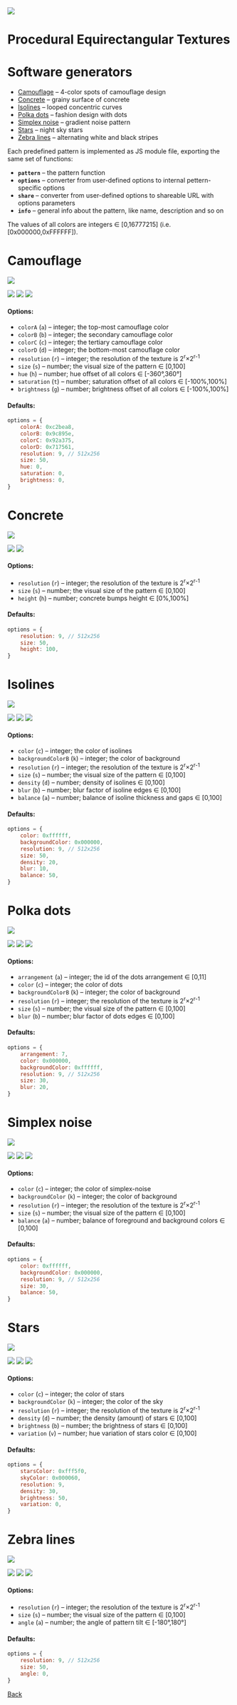 <img class="logo" src="../assets/logo/logo.png">


# Procedural Equirectangular Textures


# Software generators

* [Camouflage](#camouflage) &ndash; 4-color spots of camouflage design
* [Concrete](#concrete) &ndash; grainy surface of concrete
* [Isolines](#isolines) &ndash; looped concentric curves
* [Polka dots](#polka-dots) &ndash; fashion design with dots
* [Simplex noise](#simplex-noise) &ndash; gradient noise pattern
* [Stars](#stars) &ndash; night sky stars
* [Zebra lines](#zebra-lines) &ndash; alternating white and black stripes


Each predefined pattern is implemented as JS module file, exporting the same set of functions:
* **`pattern`** &ndash; the pattern function
* **`options`** &ndash; converter from user-defined options to internal pettern-specific options
* **`share`** &ndash; converter from user-defined options to shareable URL with options parameters
* **`info`** &ndash; general info about the pattern, like name, description and so on

The values of all colors are integers &#x2208; [0,16777215] (i.e. [0x000000,0xFFFFFF]).




# Camouflage
<img src="images/camouflage.jpg">

[<img src="images/camouflage-1.png">](https://boytchev.github.io/texture-generator/online/camouflage.html?a=12762792&b=10258782&c=9610101&d=7435617&g=0&h=0&r=9&s=50&t=0) [<img src="images/camouflage-2.png">](https://boytchev.github.io/texture-generator/online/camouflage.html?a=12762792&b=10258782&c=9610101&d=7435617&g=22&h=194&r=9&s=73&t=4)  [<img src="images/camouflage-3.png">](https://boytchev.github.io/texture-generator/online/camouflage.html?a=16776960&b=0&c=16187392&d=5234974&g=-18&h=0&r=9&s=11&t=-2) 

#### Options:

* `colorA` (`a`) &ndash; integer; the top-most camouflage color
* `colorB` (`b`) &ndash; integer; the secondary camouflage color
* `colorC` (`c`) &ndash; integer; the tertiary camouflage color
* `colorD` (`d`) &ndash; integer; the bottom-most camouflage color
* `resolution` (`r`) &ndash; integer; the resolution of the texture is 2<sup>r</sup>&times;2<sup>r-1</sup>
* `size` (`s`) &ndash; number; the visual size of the pattern &#x2208; [0,100]
* `hue` (`h`) &ndash; number; hue offset of all colors &#x2208; [-360&deg;,360&deg;]
* `saturation` (`t`) &ndash; number; saturation offset of all colors &#x2208; [-100%,100%]
* `brightness` (`g`) &ndash; number; brightness offset of all colors &#x2208; [-100%,100%]

#### Defaults:

```js
options = {
	colorA: 0xc2bea8,
	colorB: 0x9c895e,
	colorC: 0x92a375,
	colorD: 0x717561,
	resolution: 9, // 512x256
	size: 50,
	hue: 0,
	saturation: 0,
	brightness: 0,
}
```





# Concrete
<img src="images/concrete.jpg">

[<img src="images/concrete-1.png">](https://boytchev.github.io/texture-generator/online/concrete?h=100&r=9&s=50) [<img src="images/concrete-2.png">](https://boytchev.github.io/texture-generator/online/concrete?h=100&r=9&s=78) 

#### Options:

* `resolution` (`r`) &ndash; integer; the resolution of the texture is 2<sup>r</sup>&times;2<sup>r-1</sup>
* `size` (`s`) &ndash; number; the visual size of the pattern &#x2208; [0,100]
* `height` (`h`) &ndash; number; concrete bumps height &#x2208; [0%,100%]

#### Defaults:

```js
options = {
	resolution: 9, // 512x256
	size: 50,
	height: 100,
}
```





# Isolines
<img src="images/isolines.jpg">

[<img src="images/isolines-1.png">](https://boytchev.github.io/texture-generator/online/isolines?a=50&b=10&d=20&c=16777215&k=0&r=9&s=50) [<img src="images/isolines-2.png">](https://boytchev.github.io/texture-generator/online/isolines?a=11&b=65&d=20&c=16777215&k=1443&r=9&s=81)  [<img src="images/isolines-3.png">](https://boytchev.github.io/texture-generator/online/isolines?a=22&b=0&d=15&c=13574176&k=16777215&r=9&s=100) 

#### Options:

* `color` (`c`) &ndash; integer; the color of isolines
* `backgroundColorB` (`k`) &ndash; integer; the color of background
* `resolution` (`r`) &ndash; integer; the resolution of the texture is 2<sup>r</sup>&times;2<sup>r-1</sup>
* `size` (`s`) &ndash; number; the visual size of the pattern &#x2208; [0,100]
* `density` (`d`) &ndash; number; density of isolines &#x2208; [0,100]
* `blur` (`b`) &ndash; number; blur factor of isoline edges &#x2208; [0,100]
* `balance` (`a`) &ndash; number; balance of isoline thickness and gaps &#x2208; [0,100]

#### Defaults:

```js
options = {
	color: 0xffffff,
	backgroundColor: 0x000000,
	resolution: 9, // 512x256
	size: 50,
	density: 20,
	blur: 10,
	balance: 50,
}
```





# Polka dots
<img src="images/polks-dots.jpg">

[<img src="images/polka-dots-1.png">](https://boytchev.github.io/texture-generator/online/polka-dots?a=9&b=20&c=0&k=16777215&r=9&s=30) [<img src="images/polka-dots-2.png">](https://boytchev.github.io/texture-generator/online/polka-dots?a=3&b=20&c=15461355&k=53507&r=9&s=65)  [<img src="images/polka-dots-3.png">](https://boytchev.github.io/texture-generator/online/polka-dots?a=8&b=82&c=15263976&k=5187937&r=9&s=39) 

#### Options:

* `arrangement` (`a`) &ndash; integer; the id of the dots arrangement &#x2208; [0,11]
* `color` (`c`) &ndash; integer; the color of dots
* `backgroundColorB` (`k`) &ndash; integer; the color of background
* `resolution` (`r`) &ndash; integer; the resolution of the texture is 2<sup>r</sup>&times;2<sup>r-1</sup>
* `size` (`s`) &ndash; number; the visual size of the pattern &#x2208; [0,100]
* `blur` (`b`) &ndash; number; blur factor of dots edges &#x2208; [0,100]

#### Defaults:

```js
options = {
	arrangement: 7,
	color: 0x000000,
	backgroundColor: 0xffffff,
	resolution: 9, // 512x256
	size: 30,
	blur: 20,
}
```







# Simplex noise
<img src="images/simplex-noise.jpg">

[<img src="images/simplex-noise-1.png">](https://boytchev.github.io/texture-generator/online/simplex-noise?b=50&c=16777215&k=0&r=9&s=52) [<img src="images/simplex-noise-2.png">](https://boytchev.github.io/texture-generator/online/simplex-noise?b=78&c=16766208&k=0&r=9&s=57)  [<img src="images/simplex-noise-3.png">](https://boytchev.github.io/texture-generator/online/simplex-noise?b=44&c=13893887&k=11592439&r=9&s=86) 

#### Options:

* `color` (`c`) &ndash; integer; the color of simplex-noise
* `backgroundColor` (`k`) &ndash; integer; the color of background
* `resolution` (`r`) &ndash; integer; the resolution of the texture is 2<sup>r</sup>&times;2<sup>r-1</sup>
* `size` (`s`) &ndash; number; the visual size of the pattern &#x2208; [0,100]
* `balance` (`a`) &ndash; number; balance of foreground and background colors &#x2208; [0,100]

#### Defaults:

```js
options = {
	color: 0xffffff,
	backgroundColor: 0x000000,
	resolution: 9, // 512x256
	size: 30,
	balance: 50,
}
```







# Stars
<img src="images/stars.jpg">

[<img src="images/stars-1.png">](https://boytchev.github.io/texture-generator/online/stars?b=50&c=16774640&d=30&k=96&r=9&v=0) [<img src="images/stars-2.png">](https://boytchev.github.io/texture-generator/online/stars?b=100&c=16774640&d=100&k=25343&r=9&v=0)  [<img src="images/stars-3.png">](https://boytchev.github.io/texture-generator/online/stars?b=100&c=16733440&d=84&k=16777205&r=9&v=100) 

#### Options:

* `color` (`c`) &ndash; integer; the color of stars
* `backgroundColor` (`k`) &ndash; integer; the color of the sky
* `resolution` (`r`) &ndash; integer; the resolution of the texture is 2<sup>r</sup>&times;2<sup>r-1</sup>
* `density` (`d`) &ndash; number; the density (amount) of stars &#x2208; [0,100]
* `brightness` (`b`) &ndash; number; the brightness of stars &#x2208; [0,100]
* `variation` (`v`) &ndash; number; hue variation of stars color &#x2208; [0,100]

#### Defaults:

```js
options = {
	starsColor: 0xfff5f0,
	skyColor: 0x000060,
	resolution: 9,
	density: 30,
	brightness: 50,
	variation: 0,
}
```






# Zebra lines
<img src="images/zebra-lines.jpg">

[<img src="images/zebra-lines-1.png">](https://boytchev.github.io/texture-generator/online/zebra-lines?a=0&r=9&s=80) [<img src="images/zebra-lines-2.png">](https://boytchev.github.io/texture-generator/online/zebra-lines?a=45&r=9&s=30)  [<img src="images/zebra-lines-3.png">](https://boytchev.github.io/texture-generator/online/zebra-lines?a=-45&r=9&s=94	) 

#### Options:

* `resolution` (`r`) &ndash; integer; the resolution of the texture is 2<sup>r</sup>&times;2<sup>r-1</sup>
* `size` (`s`) &ndash; number; the visual size of the pattern &#x2208; [0,100]
* `angle` (`a`) &ndash; number; the angle of pattern tilt &#x2208; [-180&deg;,180&deg;]

#### Defaults:

```js
options = {
	resolution: 9, // 512x256
	size: 50,
	angle: 0,
}
```



		
<div class="footnote">
	<a href="#" onclick="window.history.back(); return false;">Back</a>
</div>